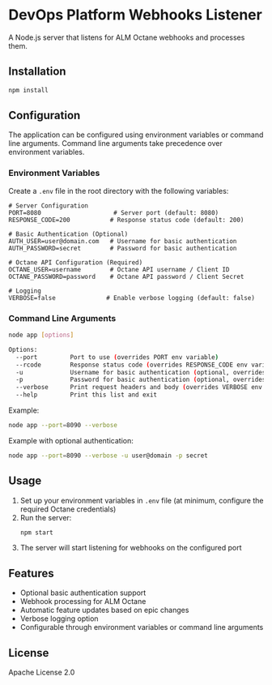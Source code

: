 # DevOps Platform Webhooks Listener

A Node.js server that listens for ALM Octane webhooks and processes them.

## Installation

```bash
npm install
```

## Configuration

The application can be configured using environment variables or command line arguments. Command line arguments take precedence over environment variables.

### Environment Variables

Create a `.env` file in the root directory with the following variables:

```env
# Server Configuration
PORT=8080                    # Server port (default: 8080)
RESPONSE_CODE=200           # Response status code (default: 200)

# Basic Authentication (Optional)
AUTH_USER=user@domain.com   # Username for basic authentication
AUTH_PASSWORD=secret        # Password for basic authentication

# Octane API Configuration (Required)
OCTANE_USER=username        # Octane API username / Client ID
OCTANE_PASSWORD=password    # Octane API password / Client Secret

# Logging
VERBOSE=false              # Enable verbose logging (default: false)
```

### Command Line Arguments

```bash
node app [options]

Options:
  --port         Port to use (overrides PORT env variable)
  --rcode        Response status code (overrides RESPONSE_CODE env variable)
  -u             Username for basic authentication (optional, overrides AUTH_USER env variable)
  -p             Password for basic authentication (optional, overrides AUTH_PASSWORD env variable)
  --verbose      Print request headers and body (overrides VERBOSE env variable)
  --help         Print this list and exit
```

Example:
```bash
node app --port=8090 --verbose
```

Example with optional authentication:
```bash
node app --port=8090 --verbose -u user@domain -p secret
```

## Usage

1. Set up your environment variables in `.env` file (at minimum, configure the required Octane credentials)
2. Run the server:
   ```bash
   npm start
   ```
3. The server will start listening for webhooks on the configured port

## Features

- Optional basic authentication support
- Webhook processing for ALM Octane
- Automatic feature updates based on epic changes
- Verbose logging option
- Configurable through environment variables or command line arguments

## License

Apache License 2.0

